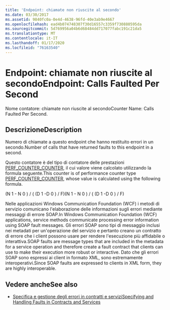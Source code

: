 ```yaml
---
title: 'Endpoint: chiamate non riuscite al secondo'
ms.date: 03/30/2017
ms.assetid: 9840fc0a-0e4d-4638-96fd-40e3ab9e4667
ms.openlocfilehash: ead4b074748307f30d16557c3359f730880595da
ms.sourcegitcommit: 5d769956a04b6d68484dd717077fabc191c21da5
ms.translationtype: MT
ms.contentlocale: it-IT
ms.lasthandoff: 01/17/2020
ms.locfileid: "76163540"
---
```

# <a name="endpoint-calls-faulted-per-second"></a><span data-ttu-id="9630c-102">Endpoint: chiamate non riuscite al secondo</span><span class="sxs-lookup"><span data-stu-id="9630c-102">Endpoint: Calls Faulted Per Second</span></span>
<span data-ttu-id="9630c-103">Nome contatore: chiamate non riuscite al secondo</span><span class="sxs-lookup"><span data-stu-id="9630c-103">Counter Name: Calls Faulted Per Second.</span></span>  
  
## <a name="description"></a><span data-ttu-id="9630c-104">Descrizione</span><span class="sxs-lookup"><span data-stu-id="9630c-104">Description</span></span>  
 <span data-ttu-id="9630c-105">Numero di chiamate a questo endpoint che hanno restituito errori in un secondo.</span><span class="sxs-lookup"><span data-stu-id="9630c-105">Number of calls that have returned faults to this endpoint in a second.</span></span>  
  
 <span data-ttu-id="9630c-106">Questo contatore è del tipo di contatore delle prestazioni [PERF_COUNTER_COUNTER](https://docs.microsoft.com/previous-versions/windows/it-pro/windows-server-2003/cc740048(v=ws.10)), il cui valore viene calcolato utilizzando la formula seguente.</span><span class="sxs-lookup"><span data-stu-id="9630c-106">This counter is of performance counter type [PERF_COUNTER_COUNTER](https://docs.microsoft.com/previous-versions/windows/it-pro/windows-server-2003/cc740048(v=ws.10)), whose value is calculated using the following formula.</span></span>  
  
 <span data-ttu-id="9630c-107">(N 1 - N 0 ) / ( (D 1 -D 0 ) / F)</span><span class="sxs-lookup"><span data-stu-id="9630c-107">(N 1 - N 0 ) / ( (D 1 -D 0 ) / F)</span></span>  
  
 <span data-ttu-id="9630c-108">Nelle applicazioni Windows Communication Foundation (WCF) i metodi di servizio comunicano l'elaborazione delle informazioni sugli errori mediante messaggi di errore SOAP.</span><span class="sxs-lookup"><span data-stu-id="9630c-108">In Windows Communication Foundation (WCF) applications, service methods communicate processing error information using SOAP fault messages.</span></span> <span data-ttu-id="9630c-109">Gli errori SOAP sono tipi di messaggio inclusi nei metadati per un'operazione del servizio e pertanto creano un contratto di errore che i client possono usare per rendere l'esecuzione più affidabile o interattiva.</span><span class="sxs-lookup"><span data-stu-id="9630c-109">SOAP faults are message types that are included in the metadata for a service operation and therefore create a fault contract that clients can use to make their execution more robust or interactive.</span></span> <span data-ttu-id="9630c-110">Dato che gli errori SOAP sono espressi ai client in formato XML, sono estremamente interoperativi.</span><span class="sxs-lookup"><span data-stu-id="9630c-110">Since SOAP faults are expressed to clients in XML form, they are highly interoperable.</span></span>  
  
## <a name="see-also"></a><span data-ttu-id="9630c-111">Vedere anche</span><span class="sxs-lookup"><span data-stu-id="9630c-111">See also</span></span>

- [<span data-ttu-id="9630c-112">Specifica e gestione degli errori in contratti e servizi</span><span class="sxs-lookup"><span data-stu-id="9630c-112">Specifying and Handling Faults in Contracts and Services</span></span>](../../specifying-and-handling-faults-in-contracts-and-services.md)
